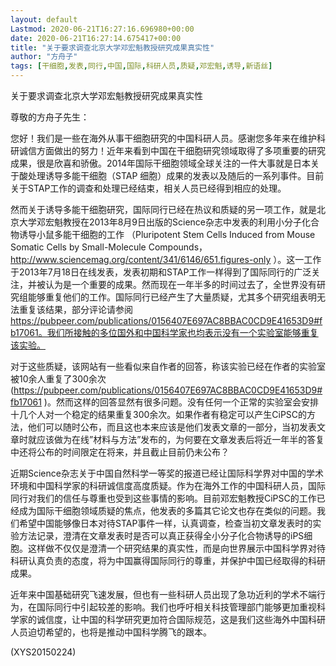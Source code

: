 ```yaml
---
layout: default
Lastmod: 2020-06-21T16:27:16.696980+00:00
date: 2020-06-21T16:27:14.675417+00:00
title: "关于要求调查北京大学邓宏魁教授研究成果真实性"
author: "方舟子"
tags: [干细胞,发表,同行,中国,国际,科研人员,质疑,邓宏魁,诱导,新语丝]
---
```


关于要求调查北京大学邓宏魁教授研究成果真实性

尊敬的方舟子先生：

您好！我们是一些在海外从事干细胞研究的中国科研人员。感谢您多年来在维护科研诚信方面做出的努力！近年来看到中国在干细胞研究领域取得了多项重要的研究成果，很是欣喜和骄傲。2014年国际干细胞领域全球关注的一件大事就是日本关于酸处理诱导多能干细胞（STAP 细胞）成果的发表以及随后的一系列事件。目前关于STAP工作的调查和处理已经结束，相关人员已经得到相应的处理。

然而关于诱导多能干细胞研究，国际同行已经在热议和质疑的另一项工作，就是北京大学邓宏魁教授在2013年8月9日出版的Science杂志中发表的利用小分子化合物诱导小鼠多能干细胞的工作 （Pluripotent Stem Cells Induced from Mouse Somatic Cells by Small-Molecule Compounds， http://www.sciencemag.org/content/341/6146/651.figures-only ）。这一工作于2013年7月18日在线发表，发表初期和STAP工作一样得到了国际同行的广泛关注，并被认为是一个重要的成果。然而现在一年半多的时间过去了，全世界没有研究组能够重复他们的工作。国际同行已经产生了大量质疑，尤其多个研究组表明无法重复该结果，部分评论请参阅 https://pubpeer.com/publications/0156407E697AC8BBAC0CD9E41653D9#fb17061。我们所接触的多位国外和中国科学家也均表示没有一个实验室能够重复该实验。

对于这些质疑，该网站有一些看似来自作者的回答，称该实验已经在作者的实验室被10余人重复了300余次 (https://pubpeer.com/publications/0156407E697AC8BBAC0CD9E41653D9#fb17061 )。然而这样的回答显然有很多问题。没有任何一个正常的实验室会安排十几个人对一个稳定的结果重复300余次。如果作者有稳定可以产生CiPSC的方法，他们可以随时公布，而且这也本来应该是他们发表文章的一部分，当初发表文章时就应该做为在线”材料与方法”发布的，为何要在文章发表后将近一年半的答复中还将公布的时间限定在将来，并且截止目前仍未公布？

近期Science杂志关于中国自然科学一等奖的报道已经让国际科学界对中国的学术环境和中国科学家的科研诚信度高度质疑。作为在海外工作的中国科研人员，国际同行对我们的信任与尊重也受到这些事情的影响。目前邓宏魁教授CiPSC的工作已经成为国际干细胞领域质疑的焦点，他发表的多篇其它论文也存在类似的问题。我们希望中国能够像日本对待STAP事件一样，认真调查，检查当初文章发表时的实验方法记录，澄清在文章发表时是否可以真正获得全小分子化合物诱导的iPS细胞。这样做不仅仅是澄清一个研究结果的真实性，而是向世界展示中国科学界对待科研认真负责的态度，将为中国赢得国际同行的尊重，并保护中国已经取得的科研成果。

近年来中国基础研究飞速发展，但也有一些科研人员出现了急功近利的学术不端行为，在国际同行中引起较差的影响。我们也呼吁相关科技管理部门能够更加重视科学家的诚信度，让中国的科学研究更加符合国际规范，这是我们这些海外中国科研人员迫切希望的，也将是推动中国科学腾飞的跟本。

(XYS20150224)

